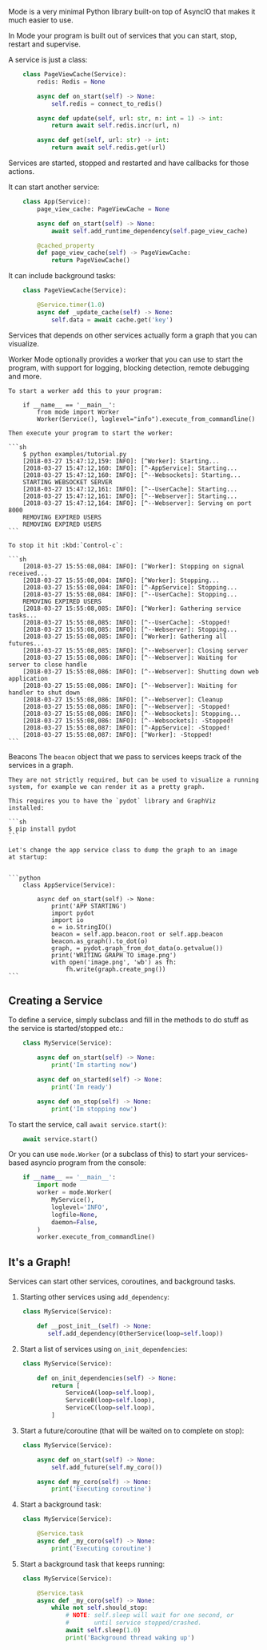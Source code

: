 <!-- .. image:: https://img.shields.io/pypi/v/mode-streaming.svg
    :target: https://pypi.python.org/pypi/mode-streaming/

.. image:: https://img.shields.io/pypi/pyversions/mode-streaming.svg
    :target: https://pypi.org/project/mode-streaming/

.. image:: https://img.shields.io/pypi/dm/mode-streaming
   :target: https://pypi.python.org/pypi/mode-streaming/

:Web: https://faust-streaming.github.io/mode/
:Download: http://pypi.org/project/mode-streaming
:Source: http://github.com/faust-streaming/mode
:Keywords: async, service, framework, actors, bootsteps, graph -->

Mode is a very minimal Python library built-on top of AsyncIO that makes
it much easier to use.

In Mode your program is built out of services that you can start, stop,
restart and supervise.

A service is just a class:

```python
    class PageViewCache(Service):
        redis: Redis = None

        async def on_start(self) -> None:
            self.redis = connect_to_redis()

        async def update(self, url: str, n: int = 1) -> int:
            return await self.redis.incr(url, n)

        async def get(self, url: str) -> int:
            return await self.redis.get(url)
```


Services are started, stopped and restarted and have
callbacks for those actions.

It can start another service:

```python
    class App(Service):
        page_view_cache: PageViewCache = None

        async def on_start(self) -> None:
            await self.add_runtime_dependency(self.page_view_cache)

        @cached_property
        def page_view_cache(self) -> PageViewCache:
            return PageViewCache()
```

It can include background tasks:

```python
    class PageViewCache(Service):

        @Service.timer(1.0)
        async def _update_cache(self) -> None:
            self.data = await cache.get('key')
```

Services that depends on other services actually form a graph
that you can visualize.

Worker
    Mode optionally provides a worker that you can use to start the program,
    with support for logging, blocking detection, remote debugging and more.

    To start a worker add this to your program:

        if __name__ == '__main__':
            from mode import Worker
            Worker(Service(), loglevel="info").execute_from_commandline()

    Then execute your program to start the worker:

    ```sh
        $ python examples/tutorial.py
        [2018-03-27 15:47:12,159: INFO]: [^Worker]: Starting...
        [2018-03-27 15:47:12,160: INFO]: [^-AppService]: Starting...
        [2018-03-27 15:47:12,160: INFO]: [^--Websockets]: Starting...
        STARTING WEBSOCKET SERVER
        [2018-03-27 15:47:12,161: INFO]: [^--UserCache]: Starting...
        [2018-03-27 15:47:12,161: INFO]: [^--Webserver]: Starting...
        [2018-03-27 15:47:12,164: INFO]: [^--Webserver]: Serving on port 8000
        REMOVING EXPIRED USERS
        REMOVING EXPIRED USERS
    ```

    To stop it hit :kbd:`Control-c`:

    ```sh
        [2018-03-27 15:55:08,084: INFO]: [^Worker]: Stopping on signal received...
        [2018-03-27 15:55:08,084: INFO]: [^Worker]: Stopping...
        [2018-03-27 15:55:08,084: INFO]: [^-AppService]: Stopping...
        [2018-03-27 15:55:08,084: INFO]: [^--UserCache]: Stopping...
        REMOVING EXPIRED USERS
        [2018-03-27 15:55:08,085: INFO]: [^Worker]: Gathering service tasks...
        [2018-03-27 15:55:08,085: INFO]: [^--UserCache]: -Stopped!
        [2018-03-27 15:55:08,085: INFO]: [^--Webserver]: Stopping...
        [2018-03-27 15:55:08,085: INFO]: [^Worker]: Gathering all futures...
        [2018-03-27 15:55:08,085: INFO]: [^--Webserver]: Closing server
        [2018-03-27 15:55:08,086: INFO]: [^--Webserver]: Waiting for server to close handle
        [2018-03-27 15:55:08,086: INFO]: [^--Webserver]: Shutting down web application
        [2018-03-27 15:55:08,086: INFO]: [^--Webserver]: Waiting for handler to shut down
        [2018-03-27 15:55:08,086: INFO]: [^--Webserver]: Cleanup
        [2018-03-27 15:55:08,086: INFO]: [^--Webserver]: -Stopped!
        [2018-03-27 15:55:08,086: INFO]: [^--Websockets]: Stopping...
        [2018-03-27 15:55:08,086: INFO]: [^--Websockets]: -Stopped!
        [2018-03-27 15:55:08,087: INFO]: [^-AppService]: -Stopped!
        [2018-03-27 15:55:08,087: INFO]: [^Worker]: -Stopped!
    ```

Beacons
    The ``beacon`` object that we pass to services keeps track of the services
    in a graph.

    They are not strictly required, but can be used to visualize a running
    system, for example we can render it as a pretty graph.

    This requires you to have the `pydot` library and GraphViz
    installed:

    ```sh
    $ pip install pydot
    ```

    Let's change the app service class to dump the graph to an image
    at startup:


    ```python
        class AppService(Service):

            async def on_start(self) -> None:
                print('APP STARTING')
                import pydot
                import io
                o = io.StringIO()
                beacon = self.app.beacon.root or self.app.beacon
                beacon.as_graph().to_dot(o)
                graph, = pydot.graph_from_dot_data(o.getvalue())
                print('WRITING GRAPH TO image.png')
                with open('image.png', 'wb') as fh:
                    fh.write(graph.create_png())
    ```


## Creating a Service

To define a service, simply subclass and fill in the methods
to do stuff as the service is started/stopped etc.:

```python
    class MyService(Service):

        async def on_start(self) -> None:
            print('Im starting now')

        async def on_started(self) -> None:
            print('Im ready')

        async def on_stop(self) -> None:
            print('Im stopping now')
```

To start the service, call ``await service.start()``:

```python
    await service.start()
```

Or you can use ``mode.Worker`` (or a subclass of this) to start your
services-based asyncio program from the console:

```python
    if __name__ == '__main__':
        import mode
        worker = mode.Worker(
            MyService(),
            loglevel='INFO',
            logfile=None,
            daemon=False,
        )
        worker.execute_from_commandline()
```

## It's a Graph!

Services can start other services, coroutines, and background tasks.

1) Starting other services using ``add_dependency``:

```python
    class MyService(Service):

        def __post_init__(self) -> None:
           self.add_dependency(OtherService(loop=self.loop))
```

2) Start a list of services using ``on_init_dependencies``:

```python
    class MyService(Service):

        def on_init_dependencies(self) -> None:
            return [
                ServiceA(loop=self.loop),
                ServiceB(loop=self.loop),
                ServiceC(loop=self.loop),
            ]
```

3) Start a future/coroutine (that will be waited on to complete on stop):

```python
    class MyService(Service):

        async def on_start(self) -> None:
            self.add_future(self.my_coro())

        async def my_coro(self) -> None:
            print('Executing coroutine')
```

4) Start a background task:

```python
    class MyService(Service):

        @Service.task
        async def _my_coro(self) -> None:
            print('Executing coroutine')
```


5) Start a background task that keeps running:

```python
    class MyService(Service):

        @Service.task
        async def _my_coro(self) -> None:
            while not self.should_stop:
                # NOTE: self.sleep will wait for one second, or
                #       until service stopped/crashed.
                await self.sleep(1.0)
                print('Background thread waking up')
```
